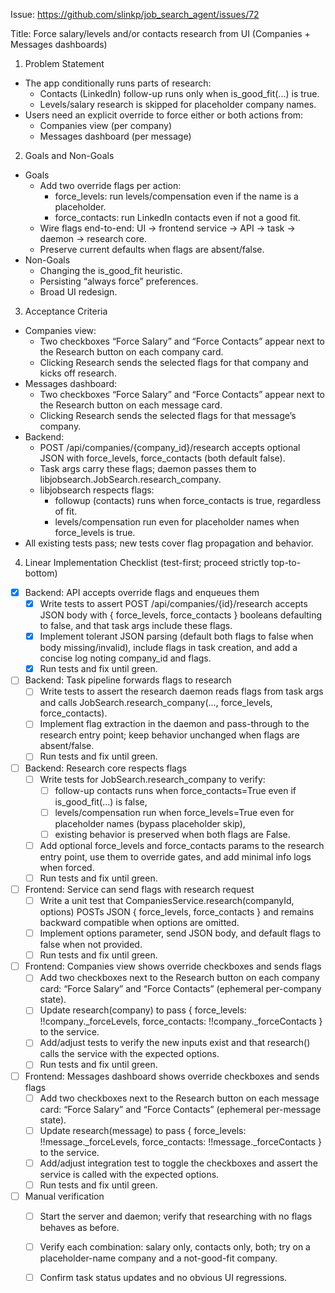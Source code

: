 Issue: https://github.com/slinkp/job_search_agent/issues/72

Title: Force salary/levels and/or contacts research from UI (Companies + Messages dashboards)

1) Problem Statement
- The app conditionally runs parts of research:
  - Contacts (LinkedIn) follow-up runs only when is_good_fit(...) is true.
  - Levels/salary research is skipped for placeholder company names.
- Users need an explicit override to force either or both actions from:
  - Companies view (per company)
  - Messages dashboard (per message)

2) Goals and Non-Goals
- Goals
  - Add two override flags per action:
    - force_levels: run levels/compensation even if the name is a placeholder.
    - force_contacts: run LinkedIn contacts even if not a good fit.
  - Wire flags end-to-end: UI → frontend service → API → task → daemon → research core.
  - Preserve current defaults when flags are absent/false.
- Non-Goals
  - Changing the is_good_fit heuristic.
  - Persisting “always force” preferences.
  - Broad UI redesign.

3) Acceptance Criteria
- Companies view:
  - Two checkboxes “Force Salary” and “Force Contacts” appear next to the Research button on each company card.
  - Clicking Research sends the selected flags for that company and kicks off research.
- Messages dashboard:
  - Two checkboxes “Force Salary” and “Force Contacts” appear next to the Research button on each message card.
  - Clicking Research sends the selected flags for that message’s company.
- Backend:
  - POST /api/companies/{company_id}/research accepts optional JSON with force_levels, force_contacts (both default false).
  - Task args carry these flags; daemon passes them to libjobsearch.JobSearch.research_company.
  - libjobsearch respects flags:
    - followup (contacts) runs when force_contacts is true, regardless of fit.
    - levels/compensation run even for placeholder names when force_levels is true.
- All existing tests pass; new tests cover flag propagation and behavior.

4) Linear Implementation Checklist (test-first; proceed strictly top-to-bottom)

- [x] Backend: API accepts override flags and enqueues them
  - [x] Write tests to assert POST /api/companies/{id}/research accepts JSON body with { force_levels, force_contacts } booleans defaulting to false, and that task args include these flags.
  - [x] Implement tolerant JSON parsing (default both flags to false when body missing/invalid), include flags in task creation, and add a concise log noting company_id and flags.
  - [x] Run tests and fix until green.

- [ ] Backend: Task pipeline forwards flags to research
  - [ ] Write tests to assert the research daemon reads flags from task args and calls JobSearch.research_company(..., force_levels, force_contacts).
  - [ ] Implement flag extraction in the daemon and pass-through to the research entry point; keep behavior unchanged when flags are absent/false.
  - [ ] Run tests and fix until green.

- [ ] Backend: Research core respects flags
  - [ ] Write tests for JobSearch.research_company to verify:
    - [ ] follow-up contacts runs when force_contacts=True even if is_good_fit(...) is false,
    - [ ] levels/compensation run when force_levels=True even for placeholder names (bypass placeholder skip),
    - [ ] existing behavior is preserved when both flags are False.
  - [ ] Add optional force_levels and force_contacts params to the research entry point, use them to override gates, and add minimal info logs when forced.
  - [ ] Run tests and fix until green.

- [ ] Frontend: Service can send flags with research request
  - [ ] Write a unit test that CompaniesService.research(companyId, options) POSTs JSON { force_levels, force_contacts } and remains backward compatible when options are omitted.
  - [ ] Implement options parameter, send JSON body, and default flags to false when not provided.
  - [ ] Run tests and fix until green.

- [ ] Frontend: Companies view shows override checkboxes and sends flags
  - [ ] Add two checkboxes next to the Research button on each company card: “Force Salary” and “Force Contacts” (ephemeral per-company state).
  - [ ] Update research(company) to pass { force_levels: !!company._forceLevels, force_contacts: !!company._forceContacts } to the service.
  - [ ] Add/adjust tests to verify the new inputs exist and that research() calls the service with the expected options.
  - [ ] Run tests and fix until green.

- [ ] Frontend: Messages dashboard shows override checkboxes and sends flags
  - [ ] Add two checkboxes next to the Research button on each message card: “Force Salary” and “Force Contacts” (ephemeral per-message state).
  - [ ] Update research(message) to pass { force_levels: !!message._forceLevels, force_contacts: !!message._forceContacts } to the service.
  - [ ] Add/adjust integration test to toggle the checkboxes and assert the service is called with the expected options.
  - [ ] Run tests and fix until green.

- [ ] Manual verification
  - [ ] Start the server and daemon; verify that researching with no flags behaves as before.
  - [ ] Verify each combination: salary only, contacts only, both; try on a placeholder-name company and a not-good-fit company.
  - [ ] Confirm task status updates and no obvious UI regressions.

